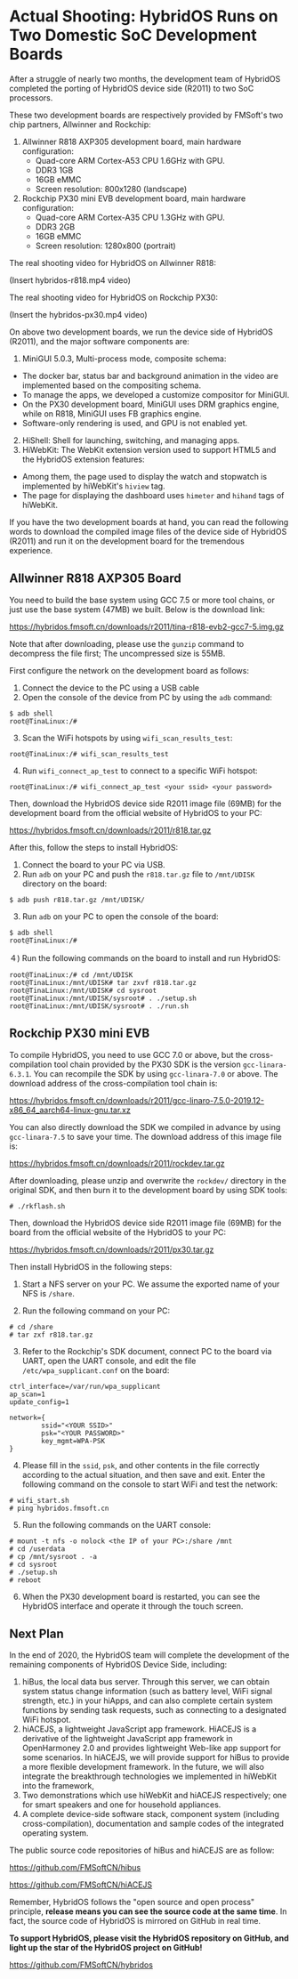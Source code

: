 # Actual Shooting: HybridOS Runs on Two Domestic SoC Development Boards

After a struggle of nearly two months, the development team of HybridOS completed the porting of HybridOS device side (R2011) to two SoC processors.

These two development boards are respectively provided by FMSoft's two chip partners, Allwinner and Rockchip:

1. Allwinner R818 AXP305 development board, main hardware configuration:
   - Quad-core ARM Cortex-A53 CPU 1.6GHz with GPU.
   - DDR3 1GB
   - 16GB eMMC
   - Screen resolution: 800x1280 (landscape)
1. Rockchip PX30 mini EVB development board, main hardware configuration:
   - Quad-core ARM Cortex-A35 CPU 1.3GHz with GPU.
   - DDR3 2GB
   - 16GB eMMC
   - Screen resolution: 1280x800 (portrait)

The real shooting video for HybridOS on Allwinner R818:

(Insert hybridos-r818.mp4 video)

The real shooting video for HybridOS on Rockchip PX30:

(Insert the hybridos-px30.mp4 video)

On above two development boards, we run the device side of HybridOS (R2011), and the major software components are:

1. MiniGUI 5.0.3, Multi-process mode, composite schema:
  - The docker bar, status bar and background animation in the video are implemented based on the compositing schema.
  - To manage the apps, we developed a customize compositor for MiniGUI.
  - On the PX30 development board, MiniGUI uses DRM graphics engine, while on R818, MiniGUI uses FB graphics engine.
  - Software-only rendering is used, and GPU is not enabled yet.
2. HiShell: Shell for launching, switching, and managing apps.
3. HiWebKit: The WebKit extension version used to support HTML5 and the HybridOS extension features:
  - Among them, the page used to display the watch and stopwatch is implemented by hiWebKit's `hiview` tag.
  - The page for displaying the dashboard uses `himeter` and `hihand` tags of hiWebKit.

If you have the two development boards at hand, you can read the following words to download the compiled image files of the device side of HybridOS (R2011) and run it on the development board for the tremendous experience.

## Allwinner R818 AXP305 Board

You need to build the base system using GCC 7.5 or more tool chains, or just use the base system (47MB) we built. Below is the download link:

<https://hybridos.fmsoft.cn/downloads/r2011/tina-r818-evb2-gcc7-5.img.gz>

Note that after downloading, please use the `gunzip` command to decompress the file first; The uncompressed size is 55MB.

First configure the network on the development board as follows:

1) Connect the device to the PC using a USB cable
2) Open the console of the device from PC by using the `adb` command:

```shell
$ adb shell
root@TinaLinux:/#
```

3) Scan the WiFi hotspots by using `wifi_scan_results_test`:

```shell
root@TinaLinux:/# wifi_scan_results_test
```

4) Run `wifi_connect_ap_test` to connect to a specific WiFi hotspot:

```shell
root@TinaLinux:/# wifi_connect_ap_test <your ssid> <your password>
```

Then, download the HybridOS device side R2011 image file (69MB) for the development board from the official website of HybridOS to your PC:

<https://hybridos.fmsoft.cn/downloads/r2011/r818.tar.gz>

After this, follow the steps to install HybridOS:

1) Connect the board to your PC via USB.
2) Run `adb` on your PC and push the `r818.tar.gz` file to `/mnt/UDISK` directory on the board:

```shell
$ adb push r818.tar.gz /mnt/UDISK/
```

3) Run `adb` on your PC to open the console of the board:

```shell
$ adb shell
root@TinaLinux:/#
```

４) Run the following commands on the board to install and run HybridOS:

```shell
root@TinaLinux:/# cd /mnt/UDISK
root@TinaLinux:/mnt/UDISK# tar zxvf r818.tar.gz
root@TinaLinux:/mnt/UDISK# cd sysroot
root@TinaLinux:/mnt/UDISK/sysroot# . ./setup.sh
root@TinaLinux:/mnt/UDISK/sysroot# . ./run.sh
```

## Rockchip PX30 mini EVB

To compile HybridOS, you need to use GCC 7.0 or above, but the cross-compilation tool chain provided by the PX30 SDK is the version `gcc-linara-6.3.1`. You can recompile the SDK by using `gcc-linara-7.0` or above. The download address of the cross-compilation tool chain is:

<https://hybridos.fmsoft.cn/downloads/r2011/gcc-linaro-7.5.0-2019.12-x86_64_aarch64-linux-gnu.tar.xz>

You can also directly download the SDK we compiled in advance by using `gcc-linara-7.5` to save your time. The download address of this image file is:

<https://hybridos.fmsoft.cn/downloads/r2011/rockdev.tar.gz>

After downloading, please unzip and overwrite the `rockdev/` directory in the original SDK, and then burn it to the development board by using SDK tools:

```shell
# ./rkflash.sh
```

Then, download the HybridOS device side R2011 image file (69MB) for the board from the official website of the HybridOS to your PC:

<https://hybridos.fmsoft.cn/downloads/r2011/px30.tar.gz>

Then install HybridOS in the following steps:

1) Start a NFS server on your PC. We assume the exported name of your NFS is `/share`.

2) Run the following command on your PC:

```shell
# cd /share
# tar zxf r818.tar.gz
```

3) Refer to the Rockchip's SDK document, connect PC to the board via UART, open the UART console, and edit the file `/etc/wpa_supplicant.conf` on the board:

```
ctrl_interface=/var/run/wpa_supplicant
ap_scan=1
update_config=1

network={
        ssid="<YOUR SSID>"
        psk="<YOUR PASSWORD>"
        key_mgmt=WPA-PSK
}
```

4) Please fill in the `ssid`, `psk`, and other contents in the file correctly according to the actual situation, and then save and exit. Enter the following command on the console to start WiFi and test the network:

```shell
# wifi_start.sh
# ping hybridos.fmsoft.cn
```

5) Run the following commands on the UART console:

```shell
# mount -t nfs -o nolock <the IP of your PC>:/share /mnt
# cd /userdata
# cp /mnt/sysroot . -a
# cd sysroot
# ./setup.sh
# reboot
```

6) When the PX30 development board is restarted, you can see the HybridOS interface and operate it through the touch screen.

## Next Plan

In the end of 2020, the HybridOS team will complete the development of the remaining components of HybridOS Device Side, including:

1. hiBus, the local data bus server. Through this server, we can obtain system status change information (such as battery level, WiFi signal strength, etc.) in your hiApps, and can also complete certain system functions by sending task requests, such as connecting to a designated WiFi hotspot.
1. hiACEJS, a lightweight JavaScript app framework. HiACEJS is a derivative of the lightweight JavaScript app framework in OpenHarmoney 2.0 and provides lightweight Web-like app support for some scenarios. In hiACEJS, we will provide support for hiBus to provide a more flexible development framework. In the future, we will also integrate the breakthrough technologies we implemented in hiWebKit into the framework,
1. Two demonstrations which use hiWebKit and hiACEJS respectively; one for smart speakers and one for household appliances.
1. A complete device-side software stack, component system (including cross-compilation), documentation and sample codes of the integrated operating system.

The public source code repositories of hiBus and hiACEJS are as follow:

<https://github.com/FMSoftCN/hibus>

<https://github.com/FMSoftCN/hiACEJS>

Remember, HybridOS follows the "open source and open process" principle, **release means you can see the source code at the same time**. In fact, the source code of HybridOS is mirrored on GitHub in real time.

**To support HybridOS, please visit the HybridOS repository on GitHub, and light up the star of the HybridOS project on GitHub!**

<https://github.com/FMSoftCN/hybridos>


